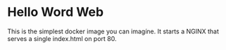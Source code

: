 # Hello Word Web

This is the simplest docker image you can imagíne. It starts a NGINX that serves a single index.html on port 80.
